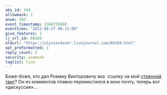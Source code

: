 ```yaml
---
abs_id: 344
allowmask: 1
anum: 105
event_timestamp: 1340755860
eventtime: "2012-06-27 00:11:00"
give_features: 1
lj_url_id: 88169
oldurl: "https://ulysses4ever.livejournal.com/88169.html"
opt_preformatted: 1
reply_count: 2
security: usemask
taglist: live
---
```


Боже-боже, кто дал Роману Викторовичу ака  ссылку на мой [утренний
твит](https://twitter.com/ulysses4ever/status/217535425831645185)? Он из
комментов плавно переместился в мою почту, теперь вот «дискуссия»…

